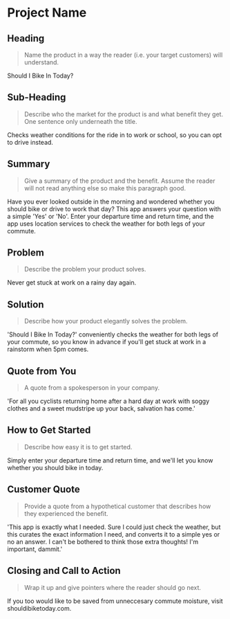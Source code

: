 # Project Name #

<!-- 
> This material was originally posted [here](http://www.quora.com/What-is-Amazons-approach-to-product-development-and-product-management). It is reproduced here for posterities sake.

There is an approach called "working backwards" that is widely used at Amazon. They work backwards from the customer, rather than starting with an idea for a product and trying to bolt customers onto it. While working backwards can be applied to any specific product decision, using this approach is especially important when developing new products or features.

For new initiatives a product manager typically starts by writing an internal press release announcing the finished product. The target audience for the press release is the new/updated product's customers, which can be retail customers or internal users of a tool or technology. Internal press releases are centered around the customer problem, how current solutions (internal or external) fail, and how the new product will blow away existing solutions.

If the benefits listed don't sound very interesting or exciting to customers, then perhaps they're not (and shouldn't be built). Instead, the product manager should keep iterating on the press release until they've come up with benefits that actually sound like benefits. Iterating on a press release is a lot less expensive than iterating on the product itself (and quicker!).

If the press release is more than a page and a half, it is probably too long. Keep it simple. 3-4 sentences for most paragraphs. Cut out the fat. Don't make it into a spec. You can accompany the press release with a FAQ that answers all of the other business or execution questions so the press release can stay focused on what the customer gets. My rule of thumb is that if the press release is hard to write, then the product is probably going to suck. Keep working at it until the outline for each paragraph flows. 

Oh, and I also like to write press-releases in what I call "Oprah-speak" for mainstream consumer products. Imagine you're sitting on Oprah's couch and have just explained the product to her, and then you listen as she explains it to her audience. That's "Oprah-speak", not "Geek-speak".

Once the project moves into development, the press release can be used as a touchstone; a guiding light. The product team can ask themselves, "Are we building what is in the press release?" If they find they're spending time building things that aren't in the press release (overbuilding), they need to ask themselves why. This keeps product development focused on achieving the customer benefits and not building extraneous stuff that takes longer to build, takes resources to maintain, and doesn't provide real customer benefit (at least not enough to warrant inclusion in the press release).
 -->
 
## Heading ##
  > Name the product in a way the reader (i.e. your target customers) will understand.

  Should I Bike In Today?

## Sub-Heading ##
  > Describe who the market for the product is and what benefit they get. One sentence only underneath the title.

  Checks weather conditions for the ride in to work or school, so you can opt to drive instead.

## Summary ##
  > Give a summary of the product and the benefit. Assume the reader will not read anything else so make this paragraph good.

  Have you ever looked outside in the morning and wondered whether you should bike or drive to work that day? This app answers your question with a simple 'Yes' or 'No'. Enter your departure time and return time, and the app uses location services to check the weather for both legs of your commute.

## Problem ##
  > Describe the problem your product solves.

  Never get stuck at work on a rainy day again.

## Solution ##
  > Describe how your product elegantly solves the problem.

  'Should I Bike In Today?' conveniently checks the weather for both legs of your commute, so you know in advance if you'll get stuck at work in a rainstorm when 5pm comes.

## Quote from You ##
  > A quote from a spokesperson in your company.

  'For all you cyclists returning home after a hard day at work with soggy clothes and a sweet mudstripe up your back, salvation has come.'

## How to Get Started ##
  > Describe how easy it is to get started.

  Simply enter your departure time and return time, and we'll let you know whether you should bike in today.

## Customer Quote ##
  > Provide a quote from a hypothetical customer that describes how they experienced the benefit.

  'This app is exactly what I needed. Sure I could just check the weather, but this curates the exact information I need, and converts it to a simple yes or no an answer.  I can't be bothered to think those extra thoughts! I'm important, dammit.'

## Closing and Call to Action ##
  > Wrap it up and give pointers where the reader should go next.

  If you too would like to be saved from unneccesary commute moisture, visit shouldibiketoday.com.